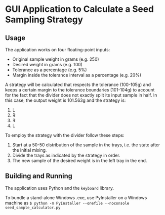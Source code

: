 # GUI Application to Calculate a Seed Sampling Strategy
## Usage
The application works on four floating-point inputs:
* Original sample weight in grams (e.g. 250)
* Desired weight in grams (e.g. 100)
* Tolerance as a percentage (e.g. 5%)
* Margin inside the tolerance interval as a percentage (e.g. 20%)

A strategy will be calculated that respects the tolerance (100-105g) and keeps a certain margin to the tolerance boundaries (101-104g) to account for the fact that the divider does not exactly split its input sample in half.
In this case, the output weight is 101.563g and the strategy is:
1. L
2. R
3. R
4. L

To employ the strategy with the divider follow these steps:
1. Start at a 50-50 distribution of the sample in the trays, i.e. the state after the initial mixing.
2. Divide the trays as indicated by the strategy in order.
3. The new sample of the desired weight is in the left tray in the end.

## Building and Running
The application uses Python and the `keyboard` library.

To bundle a stand-alone Windows .exe, use PyInstaller on a Windows machine as `$ python -m PyInstaller --onefile --noconsole seed_sample_calculator.py`